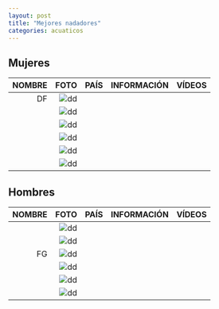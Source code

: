 ```yaml
---
layout: post
title: "Mejores nadadores"
categories: acuaticos
---
```


## Mujeres

|NOMBRE|FOTO|PAÍS|INFORMACIÓN|VÍDEOS|
|-----:|-----:|-----:|-----:|-----:|
|    DF|![dd]()|      |      |      |
|      |![dd]()|      |      |      |
|      |![dd]()|      |      |      |
|      |![dd]()|      |      |      |
|      |![dd]()|      |      |      |
|      |![dd]()|      |      |      |

## Hombres 

|NOMBRE|FOTO|PAÍS|INFORMACIÓN|VÍDEOS|
|-----:|-----:|-----:|-----:|-----:|
|      |![dd]()|      |      |      |
|      |![dd]()|      |      |      |
|    FG|![dd]()|      |      |      |
|      |![dd]()|      |      |      |
|      |![dd]()|      |      |      | 
|      |![dd]()|      |      |      |
